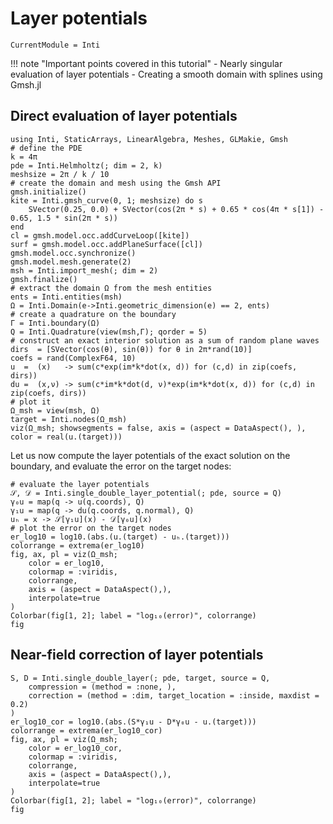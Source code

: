 # Layer potentials

```@meta
CurrentModule = Inti
```

!!! note "Important points covered in this tutorial"
    - Nearly singular evaluation of layer potentials
    - Creating a smooth domain with splines using Gmsh.jl

## Direct evaluation of layer potentials

```@example layer_potentials
using Inti, StaticArrays, LinearAlgebra, Meshes, GLMakie, Gmsh
# define the PDE
k = 4π
pde = Inti.Helmholtz(; dim = 2, k)
meshsize = 2π / k / 10
# create the domain and mesh using the Gmsh API
gmsh.initialize()
kite = Inti.gmsh_curve(0, 1; meshsize) do s
    SVector(0.25, 0.0) + SVector(cos(2π * s) + 0.65 * cos(4π * s[1]) - 0.65, 1.5 * sin(2π * s))
end
cl = gmsh.model.occ.addCurveLoop([kite])
surf = gmsh.model.occ.addPlaneSurface([cl])
gmsh.model.occ.synchronize()
gmsh.model.mesh.generate(2)
msh = Inti.import_mesh(; dim = 2)
gmsh.finalize()
# extract the domain Ω from the mesh entities
ents = Inti.entities(msh)
Ω = Inti.Domain(e->Inti.geometric_dimension(e) == 2, ents)
# create a quadrature on the boundary
Γ = Inti.boundary(Ω)
Q = Inti.Quadrature(view(msh,Γ); qorder = 5)
# construct an exact interior solution as a sum of random plane waves
dirs  = [SVector(cos(θ), sin(θ)) for θ in 2π*rand(10)]
coefs = rand(ComplexF64, 10)
u  =  (x)   -> sum(c*exp(im*k*dot(x, d)) for (c,d) in zip(coefs, dirs))
du =  (x,ν) -> sum(c*im*k*dot(d, ν)*exp(im*k*dot(x, d)) for (c,d) in zip(coefs, dirs))
# plot it 
Ω_msh = view(msh, Ω)
target = Inti.nodes(Ω_msh)
viz(Ω_msh; showsegments = false, axis = (aspect = DataAspect(), ), color = real(u.(target)))
```

Let us now compute the layer potentials of the exact solution on the boundary,
and evaluate the error on the target nodes:

```@example layer_potentials
# evaluate the layer potentials
𝒮, 𝒟 = Inti.single_double_layer_potential(; pde, source = Q)
γ₀u = map(q -> u(q.coords), Q)
γ₁u = map(q -> du(q.coords, q.normal), Q)
uₕ = x -> 𝒮[γ₁u](x) - 𝒟[γ₀u](x)
# plot the error on the target nodes
er_log10 = log10.(abs.(u.(target) - uₕ.(target)))
colorrange = extrema(er_log10)
fig, ax, pl = viz(Ω_msh;
    color = er_log10,
    colormap = :viridis,
    colorrange,
    axis = (aspect = DataAspect(),), 
    interpolate=true
)
Colorbar(fig[1, 2]; label = "log₁₀(error)", colorrange)
fig
```

## Near-field correction of layer potentials

```@example layer_potentials
S, D = Inti.single_double_layer(; pde, target, source = Q,
    compression = (method = :none, ),
    correction = (method = :dim, target_location = :inside, maxdist = 0.2)
)
er_log10_cor = log10.(abs.(S*γ₁u - D*γ₀u - u.(target)))
colorrange = extrema(er_log10_cor)
fig, ax, pl = viz(Ω_msh;
    color = er_log10_cor,
    colormap = :viridis,
    colorrange,
    axis = (aspect = DataAspect(),), 
    interpolate=true
)
Colorbar(fig[1, 2]; label = "log₁₀(error)", colorrange)
fig
```
